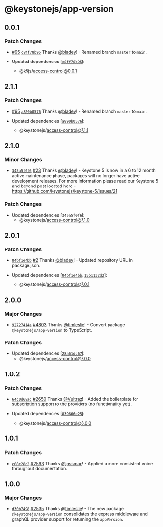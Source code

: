 # @keystonejs/app-version

## 0.0.1

### Patch Changes

- [#95](https://github.com/keystonejs/keystone-5/pull/95) [`c8ff78b95`](https://github.com/keystonejs/keystone-5/commit/c8ff78b95af5d56d44bbc11c51e7cf28b81323b4) Thanks [@bladey](https://github.com/bladey)! - Renamed branch `master` to `main`.

- Updated dependencies [[`c8ff78b95`](https://github.com/keystonejs/keystone-5/commit/c8ff78b95af5d56d44bbc11c51e7cf28b81323b4)]:
  - @k5js/access-control@0.0.1

## 2.1.1

### Patch Changes

- [#95](https://github.com/keystonejs/keystone-5/pull/95) [`a890b0576`](https://github.com/keystonejs/keystone-5/commit/a890b057628b60c2d1870cc3f5afd8e87b03f7df) Thanks [@bladey](https://github.com/bladey)! - Renamed branch `master` to `main`.

- Updated dependencies [[`a890b0576`](https://github.com/keystonejs/keystone-5/commit/a890b057628b60c2d1870cc3f5afd8e87b03f7df)]:
  - @keystonejs/access-control@7.1.1

## 2.1.0

### Minor Changes

- [`345a5f0f6`](https://github.com/keystonejs/keystone-5/commit/345a5f0f66a34c75696230ad2fcfb7a2eac86cb4) [#23](https://github.com/keystonejs/keystone-5/pull/23) Thanks [@bladey](https://github.com/bladey)! - Keystone 5 is now in a 6 to 12 month active maintenance phase, packages will no longer have active development releases. For more information please read our Keystone 5 and beyond post located here - https://github.com/keystonejs/keystone-5/issues/21

### Patch Changes

- Updated dependencies [[`345a5f0f6`](https://github.com/keystonejs/keystone-5/commit/345a5f0f66a34c75696230ad2fcfb7a2eac86cb4)]:
  - @keystonejs/access-control@7.1.0

## 2.0.1

### Patch Changes

- [`04bf1e4bb`](https://github.com/keystonejs/keystone-5/commit/04bf1e4bb0223f4e2e06664bbc9e95c51118eb84) [#2](https://github.com/keystonejs/keystone-5/pull/2) Thanks [@bladey](https://github.com/bladey)! - Updated repository URL in package.json.

- Updated dependencies [[`04bf1e4bb`](https://github.com/keystonejs/keystone-5/commit/04bf1e4bb0223f4e2e06664bbc9e95c51118eb84), [`15b1132d2`](https://github.com/keystonejs/keystone-5/commit/15b1132d20d13f79bbf1707e1897b31da887c2b7)]:
  - @keystonejs/access-control@7.0.1

## 2.0.0

### Major Changes

- [`92727414a`](https://github.com/keystonejs/keystone-5/commit/92727414af4e6efcb8d691f8197c6165ae469577) [#4803](https://github.com/keystonejs/keystone-5/pull/4803) Thanks [@timleslie](https://github.com/timleslie)! - Convert package `@keystonejs/app-version` to TypeScript.

### Patch Changes

- Updated dependencies [[`28a61dc67`](https://github.com/keystonejs/keystone-5/commit/28a61dc67b990ebd16bfc4e1c0a1e9ffb0e54d81)]:
  - @keystonejs/access-control@7.0.0

## 1.0.2

### Patch Changes

- [`64c0d68ac`](https://github.com/keystonejs/keystone-5/commit/64c0d68acb1ee969097a8fe59b5c296473790c5c) [#2650](https://github.com/keystonejs/keystone-5/pull/2650) Thanks [@Vultraz](https://github.com/Vultraz)! - Added the boilerplate for subscription support to the providers (no functionality yet).

- Updated dependencies [[`839666e25`](https://github.com/keystonejs/keystone-5/commit/839666e25d8bffefd034e6344e11d72dd43b925b)]:
  - @keystonejs/access-control@6.0.0

## 1.0.1

### Patch Changes

- [`c08c28d2`](https://github.com/keystonejs/keystone-5/commit/c08c28d22f2c6a2bfa73ab0ea347c9e0da8a9063) [#2593](https://github.com/keystonejs/keystone-5/pull/2593) Thanks [@jossmac](https://github.com/jossmac)! - Applied a more consistent voice throughout documentation.

## 1.0.0

### Major Changes

- [`d30b7498`](https://github.com/keystonejs/keystone-5/commit/d30b74984b21ae9fc2a3b39850f674639fbac074) [#2535](https://github.com/keystonejs/keystone-5/pull/2535) Thanks [@timleslie](https://github.com/timleslie)! - The new package `@keystonejs/app-version` consolidates the express middleware and graphQL provider support for returning the `appVersion`.
